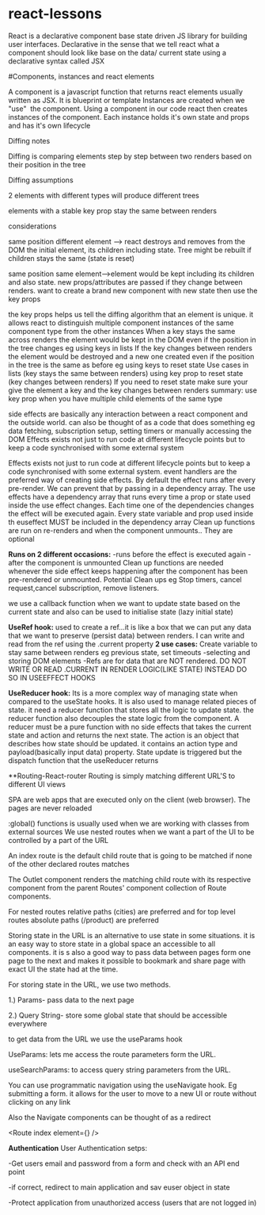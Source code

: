 # react-lessons

React is a declarative component base state driven JS library for building user interfaces. Declarative in the sense that we tell react what a component should look like base on the data/ current state using a declarative syntax called JSX

#Components, instances and react elements

A component is a javascript function that returns react elements usually written as JSX. It is blueprint or template
Instances are created when we "use"  the component. Using a component in our code react then creates instances of the component.
Each instance holds it's own state and props and has it's own lifecycle

Diffing notes

Diffing is comparing elements step by step between two renders based on their position in the tree

Diffing assumptions

2 elements with different types will produce different trees

elements with a stable key prop stay the same between renders

considerations

same position different element --> react destroys and removes from the DOM the initial element, its children including state. Tree might be rebuilt if children stays the same (state is reset)

same position same element-->element would be kept including its children and also state. new props/attributes are passed if they change between renders. want to create a brand new component with new state then use the key props

the key props helps us tell the diffing algorithm that an element is unique. it allows react to distinguish multiple component instances of the same component type from the other instances
When a key stays the same across renders the element would be kept in the DOM even if the position in the tree changes eg using keys in lists
If the key changes between renders the element would be destroyed and a new one created even if the position in the tree is the same as before eg using keys to reset state
Use cases
in lists (key stays the same between renders)
using key prop to reset state (key changes between renders)
If you need to reset state make sure your give the element a key and the key changes between renders
summary: use key prop when you have multiple child elements of the same type


side effects are basically any interaction between a react component and the outside world. can also be thought of as a code that does something eg data fetching, subscription setup, setting timers or manually accessing the DOM
Effects exists not just to run code at different lifecycle points but to keep a code synchronised with some external system

Effects exists not just to run code at different lifecycle points but to keep a code synchronised with some external system. event handlers are the preferred way of creating side effects.
By default the effect runs after every pre-render. We can prevent that by passing in a dependency array.
The use effects have a dependency array that runs every time a prop or state used inside the use effect changes.
Each time one of the dependencies changes the effect will be executed again.
Every state variable and prop used inside th euseffect MUST be included in the dependency array
Clean up functions are run on re-renders and when the component unmounts.. They are optional

**Runs on 2 different occasions:**
-runs before the effect is executed again
-after the component is unmounted
Clean up functions are needed whenever the side effect keeps happening after the component has been pre-rendered or unmounted. Potential Clean ups eg Stop timers, cancel request,cancel subscription, remove listeners.

we use a callback function when we want to update state based on the current state and also can be used to initialise state (lazy initial state)

**UseRef hook:**
used to create a ref...it is like a box that we can put any data that we want to preserve (persist data) between renders. I can write and read from the ref using the .current property
**2 use cases:**
Create variable to stay same between renders eg previous state, set timeouts
-selecting and storing DOM elements
-Refs are for data that are NOT rendered.
DO NOT WRITE OR READ .CURRENT IN RENDER LOGIC(LIKE STATE) INSTEAD DO SO IN USEEFFECT HOOKS

**UseReducer hook:**
Its is a more complex way of managing state when compared to the useState hooks. It is also used to manage related pieces of state. it need a reducer function that stores all the logic to update state. the reducer function also decouples the state logic from the component.
A reducer must be a pure function with no side effects that takes the current state and action and returns the next state. The action is an object that describes how state should be updated. it contains an action  type and payload(basically input data)  property.
State update is triggered but the dispatch function that the useReducer returns

**Routing-React-router
Routing is simply matching different URL'S to different UI views

SPA are web apps that are executed only on the client (web browser). The pages  are never reloaded

:global() functions is usually used when we are working with classes from external sources
We use nested routes when we want a part of the UI to be controlled by a part of the URL

An index route is the default child route that is going to be matched if none of the other declared routes matches

The Outlet component renders the matching child route with its respective component  from the parent Routes' component collection of Route components.

For nested routes relative paths (cities)  are preferred and for top level routes absolute paths (/product) are preferred

Storing state in the URL is an alternative to use state in some situations. it is an easy way to store state in a global space an accessible to all components. it is s also a good way to pass data between pages form one page to the next and makes it possible to bookmark and share page with exact UI the state had at the time.



For storing state in the URL, we use two methods.

1.) Params- pass data to the next page

2.) Query String- store some global state that should be accessible everywhere

to get data from the URL we use the useParams hook

UseParams: lets me access the route parameters form the URL.

useSearchParams: to access query string parameters from the URL.

You can use programmatic navigation using the useNavigate hook. Eg submitting a form. it allows for the user to move to a new UI or route without clicking on any link

Also the Navigate components can be thought of as a redirect

<Route index element={<Navigate replace to="cities" />} />

**Authentication**
User Authentication setps:

-Get users email and password from a form and check with an API end point

-if correct, redirect to main application and sav euser object in state

-Protect application from unauthorized access (users that are not logged in)





